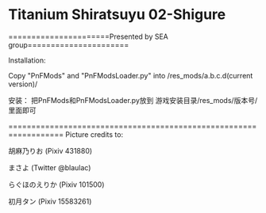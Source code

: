 ﻿# Titanium Shiratsuyu 02-Shigure
======================Presented by SEA group======================



Installation: 

Copy "PnFMods" and "PnFModsLoader.py" into /res_mods/a.b.c.d(current version)/

安装：
把PnFMods和PnFModsLoader.py放到
游戏安装目录/res_mods/版本号/ 
里面即可

==================================================================
Picture credits to:
胡麻乃りお	(Pixiv 431880)
まさよ		(Twitter @blaulac)
らぐほのえりか	(Pixiv 101500)
初月タン	(Pixiv 15583261)